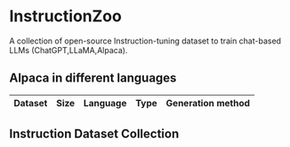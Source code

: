 # InstructionZoo

A collection of open-source Instruction-tuning dataset to train chat-based LLMs (ChatGPT,LLaMA,Alpaca).


## Alpaca in different languages

| Dataset | Size | Language | Type | Generation method |
|:---------:| :---------:|:---------:|:---------:|:---------:|

## Instruction Dataset Collection
